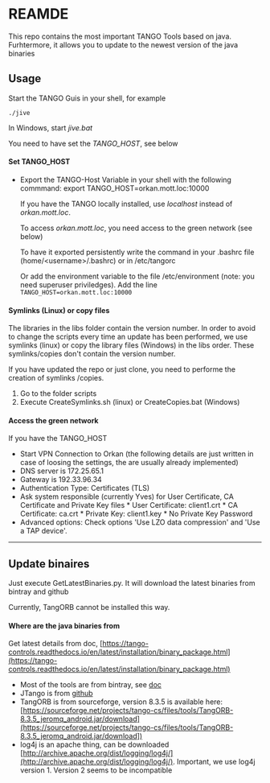 # REAMDE

This repo contains the most important TANGO Tools based on java.
Furhtermore, it allows you to update to the newest version of the java binaries


## Usage

Start the TANGO Guis in your shell, for example

    ./jive
  
 In Windows, start *jive.bat*
 
 You need to have set the *TANGO_HOST*, see below

#### Set TANGO_HOST
* Export the TANGO-Host Variable in your shell with the following commmand:
  export TANGO_HOST=orkan.mott.loc:10000
  
  If you have the TANGO locally installed, use *localhost* instead of *orkan.mott.loc*.
  
  To access *orkan.mott.loc*, you need access to the green network (see below)
  
  To have it exported persistently write the command in your .bashrc file 
  (home/<username\>/.bashrc) or in /etc/tangorc
  
  Or add the environment variable to the file /etc/environment
  (note: you need superuser priviledges).
  Add the line `TANGO_HOST=orkan.mott.loc:10000`
  
#### Symlinks (Linux) or copy files
The libraries in the libs folder contain the version number.
In order to avoid to change the scripts every time an update has been performed, we use symlinks (linux) or copy the library files (Windows) in the libs order. These symlinks/copies don't contain the version number.

If you have updated the repo or just clone, you need to performe the creation of symlinks /copies.

1. Go to the folder scripts
2. Execute CreateSymlinks.sh (linux) or CreateCopies.bat (Windows)

#### Access the green network

If you have the TANGO_HOST 

  - Start VPN Connection to Orkan
		(the following details are just written in case of loosing the settings,
		the are usually already implemented)
  - DNS server is 172.25.65.1
  - Gateway is 192.33.96.34
  - Authentication Type: Certificates (TLS)
  - Ask system responsible (currently Yves) for User Certificate, CA Certificate
		and Private Key files
		* User Certificate: client1.crt
		* CA Certificate: ca.crt
		* Private Key: client1.key
		* No Private Key Password
  - Advanced options: Check options 'Use LZO data compression' and 
		'Use a TAP device'.

----

## Update binaires

Just execute GetLatestBinaries.py. It will download the latest binaries from bintray and github

Currently, TangORB cannot be installed this way.

#### Where are the java binaries from

Get latest details from doc,   [https://tango-controls.readthedocs.io/en/latest/installation/binary_package.html](https://tango-controls.readthedocs.io/en/latest/installation/binary_package.html)
  
  * Most of the tools are from bintray, see [doc](https://tango-controls.readthedocs.io/en/latest/installation/binary_package.html) 
  * JTango is from [github](https://github.com/tango-controls/JTango/releases/tag/9.5.18)
  * TangORB is from sourceforge, version 8.3.5 is available here: [https://sourceforge.net/projects/tango-cs/files/tools/TangORB-8.3.5_jeromq_android.jar/download](https://sourceforge.net/projects/tango-cs/files/tools/TangORB-8.3.5_jeromq_android.jar/download])
  * log4j is an apache thing, can be downloaded [http://archive.apache.org/dist/logging/log4j/](http://archive.apache.org/dist/logging/log4j/). Important, we use log4j version 1. Version 2 seems to be incompatible
